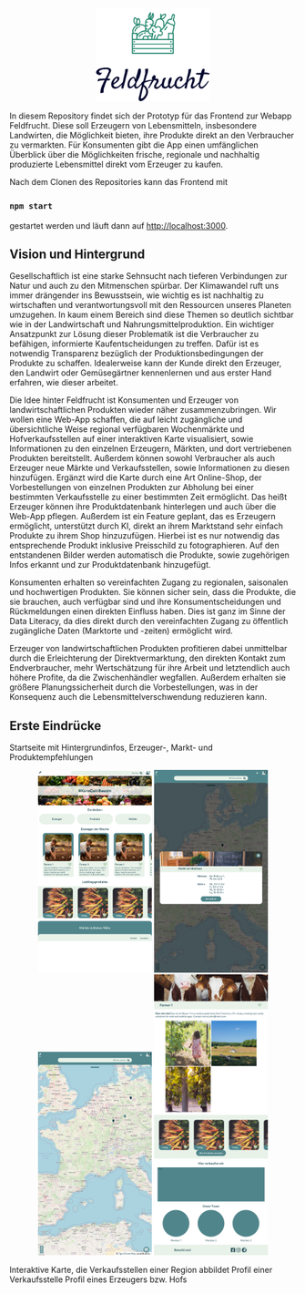 <p align="center">
  <img src="https://github.com/feldfrucht/feldfruchtapp/blob/main/logo_large.png?raw=true" width="200">
</p>

In diesem Repository findet sich der Prototyp für das Frontend zur Webapp Feldfrucht. Diese soll Erzeugern von Lebensmitteln, insbesondere Landwirten, die Möglichkeit bieten, ihre Produkte direkt an den Verbraucher zu vermarkten. Für Konsumenten gibt die App einen umfänglichen Überblick über die Möglichkeiten frische, regionale und nachhaltig produzierte Lebensmittel direkt vom Erzeuger zu kaufen.

Nach dem Clonen des Repositories kann das Frontend mit 

### `npm start`

gestartet werden und läuft dann auf [http://localhost:3000](http://localhost:3000).

## Vision und Hintergrund

Gesellschaftlich ist eine starke Sehnsucht nach tieferen Verbindungen zur Natur und auch zu den Mitmenschen spürbar. Der Klimawandel ruft uns immer drängender ins Bewusstsein, wie wichtig es ist nachhaltig zu wirtschaften und verantwortungsvoll mit den Ressourcen unseres Planeten umzugehen. In kaum einem Bereich sind diese Themen so deutlich sichtbar wie in der Landwirtschaft und Nahrungsmittelproduktion. 
Ein wichtiger Ansatzpunkt zur Lösung dieser Problematik ist die Verbraucher zu befähigen, informierte Kaufentscheidungen zu treffen. Dafür ist es notwendig Transparenz bezüglich der Produktionsbedingungen der Produkte zu schaffen. Idealerweise kann der Kunde direkt den Erzeuger, den Landwirt oder Gemüsegärtner kennenlernen und aus erster Hand erfahren, wie dieser arbeitet. 

Die Idee hinter Feldfrucht ist Konsumenten und Erzeuger von landwirtschaftlichen Produkten wieder näher zusammenzubringen. Wir wollen eine Web-App schaffen, die auf leicht zugängliche und übersichtliche Weise regional verfügbaren Wochenmärkte und Hofverkaufsstellen auf einer interaktiven Karte visualisiert, sowie Informationen zu den einzelnen Erzeugern, Märkten, und dort vertriebenen Produkten bereitstellt. Außerdem können sowohl Verbraucher als auch Erzeuger neue Märkte und Verkaufsstellen, sowie Informationen zu diesen hinzufügen.
Ergänzt wird die Karte durch eine Art Online-Shop, der Vorbestellungen von einzelnen Produkten zur Abholung bei einer bestimmten Verkaufsstelle zu einer bestimmten Zeit ermöglicht. Das heißt Erzeuger können ihre Produktdatenbank hinterlegen und auch über die Web-App pflegen.
Außerdem ist ein Feature geplant, das es Erzeugern ermöglicht, unterstützt durch KI, direkt an ihrem Marktstand sehr einfach Produkte zu ihrem Shop hinzuzufügen. Hierbei ist es nur notwendig das entsprechende Produkt inklusive Preisschild zu fotographieren. Auf den entstandenen Bilder werden automatisch die Produkte, sowie zugehörigen Infos erkannt und zur Produktdatenbank hinzugefügt.

Konsumenten erhalten so vereinfachten Zugang zu regionalen, saisonalen und hochwertigen Produkten. Sie können sicher sein, dass die Produkte, die sie brauchen, auch verfügbar sind und ihre Konsumentscheidungen und Rückmeldungen einen direkten Einfluss haben. Dies ist ganz im Sinne der Data Literacy, da dies direkt durch den vereinfachten Zugang zu öffentlich zugängliche Daten (Marktorte und -zeiten) ermöglicht wird.

Erzeuger von landwirtschaftlichen Produkten profitieren dabei unmittelbar durch die Erleichterung der Direktvermarktung, den direkten Kontakt zum Endverbraucher, mehr Wertschätzung für ihre Arbeit und letztendlich auch höhere Profite, da die Zwischenhändler wegfallen. Außerdem erhalten sie größere Planungssicherheit durch die Vorbestellungen, was in der Konsequenz auch die Lebensmittelverschwendung reduzieren kann.

## Erste Eindrücke

Startseite mit Hintergrundinfos, Erzeuger-, Markt- und Produktempfehlungen
<p align="center" margin=10px>
  <td>
  <img src="https://github.com/feldfrucht/feldfruchtapp/blob/main/Screenshot_2021-04-04%20React%20App.png?raw=true" width="200">
  <img src="https://github.com/feldfrucht/feldfruchtapp/blob/main/Screenshot_2021-04-04%20React%20App(1).png?raw=true" width="200">
  <img src="https://github.com/feldfrucht/feldfruchtapp/blob/main/Screenshot_2021-04-04%20React%20App(2).png?raw=true" width="200">
  <img src="https://github.com/feldfrucht/feldfruchtapp/blob/main/Screenshot_2021-04-04%20React%20App(3).png?raw=true" width="200">
  </td>
</p>

Interaktive Karte, die Verkaufsstellen einer Region abbildet
Profil einer Verkaufsstelle
Profil eines Erzeugers bzw. Hofs

